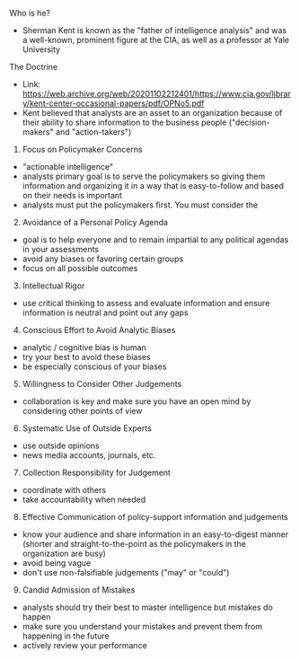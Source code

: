 Who is he? 
- Sherman Kent is known as the "father of intelligence analysis" and was a well-known, prominent figure at the CIA, as well as a professor at Yale University

The Doctrine
- Link: https://web.archive.org/web/20201102212401/https://www.cia.gov/library/kent-center-occasional-papers/pdf/OPNo5.pdf
- Kent believed that analysts are an asset to an organization because of their ability to share information to the business people ("decision-makers" and "action-takers")

1. Focus on Policymaker Concerns 
- "actionable intelligence"
- analysts primary goal is to serve the policymakers so giving them information and organizing it in a way that is easy-to-follow and based on their needs is important
- analysts must put the policymakers first. You must consider the 

2.  Avoidance of a Personal Policy Agenda
- goal is to help everyone and to remain impartial to any political agendas in your assessments
- avoid any biases or favoring certain groups 
- focus on all possible outcomes

3.  Intellectual Rigor
- use critical thinking to assess and evaluate information and ensure information is neutral and point out any gaps 

4. Conscious Effort to Avoid Analytic Biases
- analytic / cognitive bias is human
- try your best to avoid these biases
- be especially conscious of your biases

5. Willingness to Consider Other Judgements
- collaboration is key and make sure you have an open mind by considering other points of view

6. Systematic Use of Outside Experts 
- use outside opinions
- news media accounts, journals, etc. 

7. Collection Responsibility for Judgement 
- coordinate with others
- take accountability when needed

8. Effective Communication of policy-support information and judgements 
- know your audience and share information in an easy-to-digest manner (shorter and straight-to-the-point as the policymakers in the organization are busy)
- avoid being vague 
- don't use non-falsifiable judgements ("may" or "could")

9. Candid Admission of Mistakes 
- analysts should try their best to master intelligence but mistakes do happen
- make sure you understand your mistakes and prevent them from happening in the future
- actively review your performance